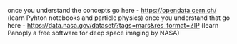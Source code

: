once you understand the concepts go here - https://opendata.cern.ch/    (learn Pyhton notebooks and particle physics)
once you understand that go here - https://data.nasa.gov/dataset/?tags=mars&res_format=ZIP    (learn Panoply a free software for deep space imaging by NASA)
